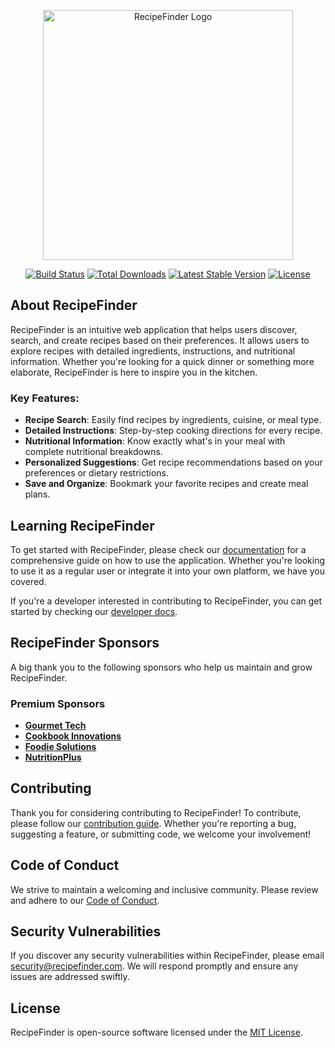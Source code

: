 <p align="center"><a href="https://recipefinder.com" target="_blank"><img src="https://your-image-link-here.com/logo.png" width="400" alt="RecipeFinder Logo"></a></p>

<p align="center">
<a href="https://github.com/yourusername/recipefinder/actions"><img src="https://github.com/yourusername/recipefinder/workflows/tests/badge.svg" alt="Build Status"></a>
<a href="https://packagist.org/packages/recipefinder"><img src="https://img.shields.io/packagist/dt/recipefinder" alt="Total Downloads"></a>
<a href="https://packagist.org/packages/recipefinder"><img src="https://img.shields.io/packagist/v/recipefinder" alt="Latest Stable Version"></a>
<a href="https://packagist.org/packages/recipefinder"><img src="https://img.shields.io/packagist/l/recipefinder" alt="License"></a>
</p>

## About RecipeFinder

RecipeFinder is an intuitive web application that helps users discover, search, and create recipes based on their preferences. It allows users to explore recipes with detailed ingredients, instructions, and nutritional information. Whether you're looking for a quick dinner or something more elaborate, RecipeFinder is here to inspire you in the kitchen.

### Key Features:
- **Recipe Search**: Easily find recipes by ingredients, cuisine, or meal type.
- **Detailed Instructions**: Step-by-step cooking directions for every recipe.
- **Nutritional Information**: Know exactly what's in your meal with complete nutritional breakdowns.
- **Personalized Suggestions**: Get recipe recommendations based on your preferences or dietary restrictions.
- **Save and Organize**: Bookmark your favorite recipes and create meal plans.
  
## Learning RecipeFinder

To get started with RecipeFinder, please check our [documentation](https://recipefinder.com/docs) for a comprehensive guide on how to use the application. Whether you're looking to use it as a regular user or integrate it into your own platform, we have you covered.

If you're a developer interested in contributing to RecipeFinder, you can get started by checking our [developer docs](https://recipefinder.com/dev-docs).

## RecipeFinder Sponsors

A big thank you to the following sponsors who help us maintain and grow RecipeFinder.

### Premium Sponsors
- **[Gourmet Tech](https://gourmettech.com/)**
- **[Cookbook Innovations](https://cookbookinnovations.com)**
- **[Foodie Solutions](https://foodiesolutions.com/)**
- **[NutritionPlus](https://nutritionplus.com)**

## Contributing

Thank you for considering contributing to RecipeFinder! To contribute, please follow our [contribution guide](https://recipefinder.com/contribute). Whether you're reporting a bug, suggesting a feature, or submitting code, we welcome your involvement!

## Code of Conduct

We strive to maintain a welcoming and inclusive community. Please review and adhere to our [Code of Conduct](https://recipefinder.com/code-of-conduct).

## Security Vulnerabilities

If you discover any security vulnerabilities within RecipeFinder, please email [security@recipefinder.com](mailto:security@recipefinder.com). We will respond promptly and ensure any issues are addressed swiftly.

## License

RecipeFinder is open-source software licensed under the [MIT License](https://opensource.org/licenses/MIT).
